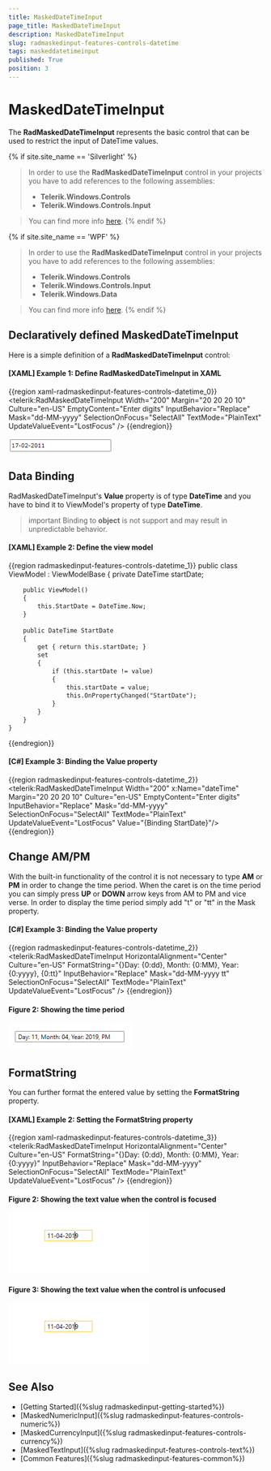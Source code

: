 ```yaml
---
title: MaskedDateTimeInput
page_title: MaskedDateTimeInput
description: MaskedDateTimeInput
slug: radmaskedinput-features-controls-datetime
tags: maskeddatetimeinput
published: True
position: 3
---
```


# MaskedDateTimeInput

The __RadMaskedDateTimeInput__ represents the basic control that can be used to restrict the input of DateTime values.

{% if site.site_name == 'Silverlight' %}
>In order to use the __RadMaskedDateTimeInput__ control in your projects you have to add references to the following assemblies:
>	- __Telerik.Windows.Controls__
>	- __Telerik.Windows.Controls.Input__  

>You can find more info [here](http://www.telerik.com/help/silverlight/installation-installing-controls-dependencies.html).
{% endif %}

{% if site.site_name == 'WPF' %} 
>In order to use the __RadMaskedDateTimeInput__ control in your projects you have to add references to the following assemblies:
>	- __Telerik.Windows.Controls__
>	- __Telerik.Windows.Controls.Input__
>	- __Telerik.Windows.Data__  

>You can find more info [here](http://www.telerik.com/help/wpf/installation-installing-controls-dependencies-wpf.html).
{% endif %}

## Declaratively defined MaskedDateTimeInput

Here is a simple definition of a __RadMaskedDateTimeInput__ control:

#### __[XAML] Example 1: Define RadMaskedDateTimeInput in XAML__
{{region xaml-radmaskedinput-features-controls-datetime_0}}
	<telerik:RadMaskedDateTimeInput Width="200"
	                                Margin="20 20 20 10"
	                                Culture="en-US"
	                                EmptyContent="Enter digits"
	                                InputBehavior="Replace"
	                                Mask="dd-MM-yyyy"
	                                SelectionOnFocus="SelectAll"
	                                TextMode="PlainText"
	                                UpdateValueEvent="LostFocus" />
{{endregion}}

![](images/radmaskedinput_datetimeinput_default.png)

## Data Binding

RadMaskedDateTimeInput's __Value__ property is of type __DateTime__ and you have to bind it to ViewModel's property of type __DateTime__. 

>important Binding to __object__ is not support and may result in unpredictable behavior.

#### __[XAML] Example 2: Define the view model__
{{region radmaskedinput-features-controls-datetime_1}}
	public class ViewModel : ViewModelBase
	{
		private DateTime startDate;

		public ViewModel()
		{
			this.StartDate = DateTime.Now;
		}

		public DateTime StartDate
		{
			get { return this.startDate; }
			set
			{
				if (this.startDate != value)
				{
					this.startDate = value;
					this.OnPropertyChanged("StartDate");
				}
			}
		}
	}
{{endregion}}

#### __[C#] Example 3: Binding the Value property__
{{region radmaskedinput-features-controls-datetime_2}}
	<telerik:RadMaskedDateTimeInput Width="200" x:Name="dateTime"
	                        Margin="20 20 20 10"
	                        Culture="en-US"
	                        EmptyContent="Enter digits"
	                        InputBehavior="Replace"
	                        Mask="dd-MM-yyyy"
	                        SelectionOnFocus="SelectAll"
	                        TextMode="PlainText"                                    
	                        UpdateValueEvent="LostFocus"
                            Value="{Binding StartDate}"/>
{{endregion}}

## Change AM/PM

With the built-in functionality of the control it is not necessary to type __AM__ or __PM__ in order to change the time period. When the caret is on the time period you can simply press __UP__ or __DOWN__ arrow keys from AM to PM and vice verse. In order to display the time period simply add "t" or "tt" in the Mask property.

#### __[C#] Example 3: Binding the Value property__
{{region radmaskedinput-features-controls-datetime_2}}
	<telerik:RadMaskedDateTimeInput HorizontalAlignment="Center" 
	                                Culture="en-US"
	                                FormatString="{}Day: {0:dd}, Month: {0:MM}, Year: {0:yyyy}, {0:tt}"
	                                InputBehavior="Replace"
	                                Mask="dd-MM-yyyy tt"
	                                SelectionOnFocus="SelectAll"
	                                TextMode="PlainText"
	                                UpdateValueEvent="LostFocus" />
{{endregion}}

#### Figure 2: Showing the time period
![](images/radmaskedinput_datetimeinput_ampm.png)
 

## FormatString

You can further format the entered value by setting the __FormatString__ property.

#### __[XAML] Example 2: Setting the FormatString property__
{{region xaml-radmaskedinput-features-controls-datetime_3}}
	<telerik:RadMaskedDateTimeInput HorizontalAlignment="Center"
	                                Culture="en-US"
	                                FormatString="{}Day: {0:dd}, Month: {0:MM}, Year: {0:yyyy}"
	                                InputBehavior="Replace"
	                                Mask="dd-MM-yyyy"
	                                SelectionOnFocus="SelectAll"
	                                TextMode="PlainText"
	                                UpdateValueEvent="LostFocus" />
{{endregion}}

#### Figure 2: Showing the text value when the control is focused
![](images/radmaskedinput_datetimeinput_format_string_focused.png)

#### Figure 3: Showing the text value when the control is unfocused
![](images/radmaskedinput_datetimeinput_format_string_focused.png)

## See Also
 * [Getting Started]({%slug radmaskedinput-getting-started%})
 * [MaskedNumericInput]({%slug radmaskedinput-features-controls-numeric%})
 * [MaskedCurrencyInput]({%slug radmaskedinput-features-controls-currency%})
 * [MaskedTextInput]({%slug radmaskedinput-features-controls-text%})
 * [Common Features]({%slug radmaskedinput-features-common%})
